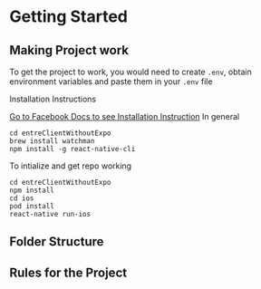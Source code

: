 # Getting Started 

## Making Project work 
To get the project to work, you would need to create `.env`, obtain environment variables and paste them in your `.env` file 


Installation Instructions 

[Go to Facebook Docs to see Installation Instruction](https://facebook.github.io/react-native/docs/getting-started)
 In general 
 
 ```
 cd entreClientWithoutExpo
 brew install watchman
 npm install -g react-native-cli
 ```
 
 To intialize and get repo working 
 
 ```
 cd entreClientWithoutExpo
 npm install 
 cd ios 
 pod install 
 react-native run-ios
 ```

## Folder Structure 



## Rules for the Project 
